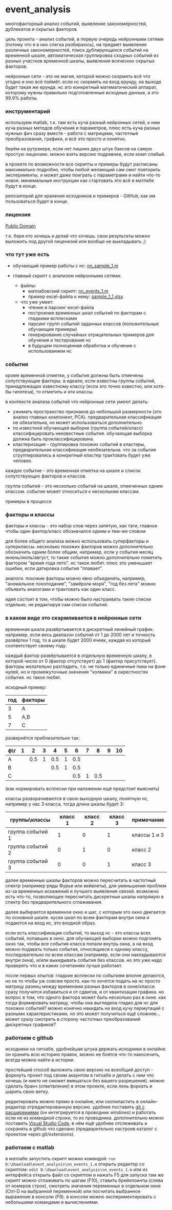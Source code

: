 # event_analysis
многофакторный анализ событий, выявление закономерностей, дубликатов и скрытых факторов

цель проекта - анализ событий, в первую очередь нейронными сетями (потому что я в них слегка разбираюсь), на предмет выявления различных закономерностей, поиск дублирующихся событий на временной шкале, автоматическая группировка сходных событий из разных участков временной шкалы, выявления всяческих скрытых факторов.

нейронные сети - это не магия, которой можно скормить всё что угодно и оно всё поймёт. если нс скормить на вход ерунду, на выходе будет такая же ерунда. нс это конкретный математический аппарат, которому нужны правильно подготовленные исходные данные, а это 99.9% работы.

### инструментарий

используем matlab, т.к. там есть куча разный нейронных сетей, к ним куча разных методов обучения и параметров, плюс есть куча разных нужных фич сразу вместе - работа с матрицами, частотные преобразования, графики, и всё это просто и понятно.

берём на рутрэкере, если нет лишних двух штук баксов на самую простую лицензию. можно взять версию подревнее, если комп слабый.

в проекте по возможности все скрипты и примеры будут расписаны максимально подробно, чтобы любой желающий сам смог повторить эксперименты, и может даже поиграть с параметрами и найти что-то новое. минимальные инструкции как стартовать это всё в матлабе будут в конце.

репозиторий для хранения исходников и примеров - GitHub, как им пользоваться будет в конце.

### лицензия

[Public Domain](../master/LICENSE)

т.е. бери кто хочешь и делай что хочешь. свои результаты можно выложить под другой лиценизей или вообще не выкладывать ;)

### что тут уже есть

- обучающий пример работы с нс: [nn_sample_1.m](../master/nn_sample_1.m)

- главный скрипт с анализом нейронными сетями:
  - файлы:
    - матлабовский скрипт: [nn_events_1.m](../master/nn_events_1.m)
    - пример excel-файла к нему: [sample_1_1.xlsx](../master/sample_1_1.xlsx)
  - что уже умеет:
    - чтение и парсинг excel-файла
    - построение временных шкал событий по факторам с гладкими всплесками
    - парсинг групп событий заданных классов (положительные обучающие примеры)
    - генерирование случайных отрицательных примеров для обучения и тестирования нс
    - в будущем полноценная обработка и обучение с использованием нс

### события

кроме временной отметки, у события должны быть отмечены сопутствующие факторы. в идеале, если известны группы событий, принадлежащих известному классу (если это точно известно, или хотя-бы гипотеза), то отметить и эти классы.

в контексте анализа событий что нейронные сети умеют делать:
- ужимать пространство признаков до небольшой размерности (это анализ главных компонент, PCA). предварительная классификация не обязательна, но может использоваться дополнительно.
- по известной обучающей выборке (группа событий/класс) классифицировать неизвестные события. обучающая выборка должна быть проклассифицирована.
- кластеризация - группировка похожих событий в кластеры, предварительная классификация необязательна. что за события сгруппировались в конкретный кластер трактовать будет уже человек.

каждое событие - это временная отметка на шкале и список сопутствующих факторов и классов.

группа событий - это несколько событий на шкале, отмеченных одним классом. событие может относиться к нескольким классам.

примеры в процессе

### факторы и классы

факторы и классы - это набор слов через запятую, как тэги, главное чтобы один фактор/класс обозначался одним и тем-же словом

для более общего анализа можно использовать суперфакторы и суперклассы. несколько похожих факторов можно дополнительно обозначить одним более общим, например, если у события месяц инюнь/июль/август, то такие события можно дополнительно пометить фактором "время года лето". нс такое любят. плюс это уменьшает ошибки, если датировка события "плавает".

аналоги. похожие факторы можно явно объеденить, например, "аномальное похолодание", "замёрзли моря", "год без лета" можно объявить аналогами и трактовать как один класс.

идея состоит в том, чтобы можно было настраивать такие списки отдельно, не редактируя сам список событий.

### в каком виде это скармливается в нейронные сети

временная шкала развёртывается в дискретный линейный график. например, если весь диапазон событий от 1 до 2000 лет и точность развёртки 1 год, то в шкале будет 2000 ячеек, каждая из который соответствует своему году.

каждый фактор развёртывается в отдельную временную шкалу, в которой число от 0 (фактор отсутствует) до 1 (фактор присутствует). факторы желательно разгладить, т.е. не только единичные пики на фоне нулей, но и промежуточные значения "холмики" в окрестностях события. нс такое любят.

исходный пример:

| год  | факторы       |
| ---- |---------------|
| 3    | A             |
| 5    | A,B           |
| 7    | C             |

развернётся приблизительно так:

ф\г | 1 | 2 | 3 | 4 | 5 | 6 | 7 | 8 | 9 | 10 |
----|---|---|---|---|---|---|---|---|---|----|
A   |   |0.5| 1 |0.5| 1 |0.5|   |   |   |    |
B   |   |   |   |0.5| 1 |0.5|   |   |   |    |
C   |   |   |   |   |   |0.5| 1 |0.5|   |    |

(как нормировать всплески при наложении ещё предстоит выяснить)

классы разворачиваются в свою выходную шкалу, понятную нс, например у нас 3 класса, тогда длина шкалы будет 3:

группы\классы    | класс 1 | класс 2 | класс 3 | примечание   |
-----------------|---------|---------|---------|--------------|
группа событий 1 |    1    |    0    |    1    | классы 1 и 3 |
группа событий 2 |    0    |    1    |    0    | класс 2      |
группа событий 3 |    0    |    0    |    1    | класс 3      |

далее временные шкалы факторов можно пересчитать в частотный спектр (например ряды Фурье или вейвлеты), для уменьшения проблем из-за временных искажений и лучшего выявления связей. возможно есть что-то, позволяющее пересчитать дискретные шкалы напрямую в спектр без предварительного сглаживания.

далее выбирается временное окно и шаг, с которым это окно двигается по основной шкале. куски шкал по всем факторам внутри окна и подаются на вход нс, это входной образ.

если есть классификация событий, то выход нс - это классы всех событий, попавших в окно. для обучающей выборки можно подгонять окно так, чтобы все события класса попали внутрь окна, а на вход можно подавать только события, относящиеся к одному классу, последовательно по всем классам (например, если они накладываются внутри окна), и/или выкидывать события без классов. но это уже надо проверять что и в каких сочетаниях лучше работает.

после первых опытов: гладкие всплески по событиям вполне делаются, но не то чтобы уж совсем просто. как-то хочется подать на нс просто матрицу разниц между временами разных факторов в окне/классе. сразу получится избавиться и от сдвигов, и от квантизации графика. но вопрос в том, что одного фактора может быть несколько раз в окне. как тогда формировать матрицу, чтобы она выглядела гладко для нс для похожих событий? можно конечно накидать на вход кучу пермутаций с разными характеристиками, но это может получиться ещё сложнее... может сразу смотреть в сторону частотных преобразований дискретных графиков?

### работаем с github

исходники на гитхабе, удобнейшая штука держать исходники в онлайне. он хранить всю историю правок, можно не боятся что-то накосячить, всегда можно найти в истории.

простейший способ выложить свою версию на всеобщий доступ - форкнуть проект под своим акаунтом в гитхабе и делать с ним что хочешь (и никто не сможет вмешаться без вашего разрешения). можно сделать бранч (ответвление) в этом проекте, если лень форкать и шарить свою ветку.

редактировать можно прямо в онлайне, или скопипастить в онлайн-редактор отредактированную версию. удобнее поставить [git с расширениями](https://gitextensions.github.io/) (он интегрируется в проводник windows) и работать если не из командной строки, то из проводника. дополнительно можно поставить [Visual Studio Code](https://code.visualstudio.com/download), в нём ещё удобнее отслеживать и сохранять в github что сделано (предварительно настроив каталог с проектом через git/extensions).

### работаем с matlab

в матлабе запустить скрипт можно командой:
`run D:\Download\event_analysis\nn_events_1.m`
открыть редактор со скриптом:
`edit D:\Download\event_analysis\nn_events_1.m`
или из интерфейса открыть файл со скриптом и нажать F5 для запуска
там же скрипт можно отлаживать по шагам (F10), ставить брейкпоинты (слева от номеров строк), смотреть значения переменных в отдельном окне (Ctrl-D на выбранной переменной) или посчитать выбранное выражение в консоли (F9). в консоли можно экспериментировать с небольшими командами и вычислениями.
